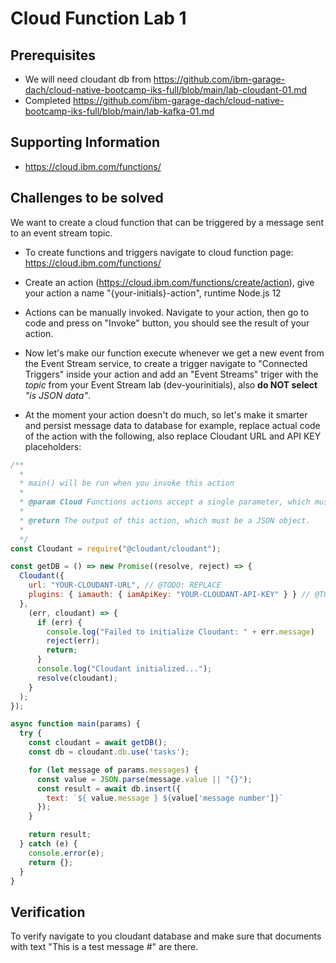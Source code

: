 # Cloud Function Lab 1

## Prerequisites
* We will need cloudant db from https://github.com/ibm-garage-dach/cloud-native-bootcamp-iks-full/blob/main/lab-cloudant-01.md
* Completed https://github.com/ibm-garage-dach/cloud-native-bootcamp-iks-full/blob/main/lab-kafka-01.md

## Supporting Information
* https://cloud.ibm.com/functions/

## Challenges to be solved
We want to create a cloud function that can be triggered by a message sent to an event stream topic.

* To create functions and triggers navigate to cloud function page: https://cloud.ibm.com/functions/
* Create an action (https://cloud.ibm.com/functions/create/action), give your action a name "{your-initials}-action", runtime Node.js 12
* Actions can be manually invoked. Navigate to your action, then go to code and press on "Invoke" button, you should see the result of your action.
* Now let's make our function execute whenever we get a new event from the Event Stream service, to create a trigger navigate to "Connected Triggers" inside your action and add an "Event Streams" triger with the *topic* from your Event Stream lab (dev-yourinitials), also **do NOT select** *"is JSON data"*.

* At the moment your action doesn't do much, so let's make it smarter and persist message data to database for example, replace actual code of the action with the following, also replace Cloudant URL and API KEY placeholders:

```javascript
/**
  *
  * main() will be run when you invoke this action
  *
  * @param Cloud Functions actions accept a single parameter, which must be a JSON object.
  *
  * @return The output of this action, which must be a JSON object.
  *
  */
const Cloudant = require("@cloudant/cloudant");

const getDB = () => new Promise((resolve, reject) => {
  Cloudant({
    url: "YOUR-CLOUDANT-URL", // @TODO: REPLACE
    plugins: { iamauth: { iamApiKey: "YOUR-CLOUDANT-API-KEY" } } // @TODO: REPLACE
  },
    (err, cloudant) => {
      if (err) {
        console.log("Failed to initialize Cloudant: " + err.message)
        reject(err);
        return;
      }
      console.log("Cloudant initialized...");
      resolve(cloudant);
    }
  );
});

async function main(params) {
  try {
    const cloudant = await getDB();
    const db = cloudant.db.use('tasks');

    for (let message of params.messages) {
      const value = JSON.parse(message.value || "{}");
      const result = await db.insert({
        text: `${ value.message } ${value['message number']}`
      });
    }

    return result;
  } catch (e) {
    console.error(e);
    return {};
  }
}
```

## Verification
To verify navigate to you cloudant database and make sure that documents with text "This is a test message #" are there.

